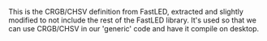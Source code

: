 This is the CRGB/CHSV definition from FastLED, extracted and slightly modified
to not include the rest of the FastLED library. It's used so that we can use
CRGB/CHSV in our 'generic' code and have it compile on desktop.
